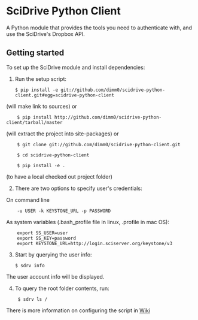 SciDrive Python Client
==================

A Python module that provides the tools you need to authenticate with, and use the SciDrive's Dropbox API.

Getting started 
---------------
To set up the SciDrive module and install dependencies:

1.  Run the setup script:

        $ pip install -e git://github.com/dimm0/scidrive-python-client.git#egg=scidrive-python-client
(will make link to sources)
or
        
        $ pip install http://github.com/dimm0/scidrive-python-client/tarball/master
(will extract the project into site-packages)
or

        $ git clone git://github.com/dimm0/scidrive-python-client.git
        
        $ cd scidrive-python-client
        
        $ pip install -e .
(to have a local checked out project folder)

2.  There are two options to specify user's credentials:

On command line

        -u USER -k KEYSTONE_URL -p PASSWORD
        
As system variables (.bash_profile file in linux, .profile in mac OS):

        export SS_USER=user
        export SS_KEY=password
        export KEYSTONE_URL=http://login.sciserver.org/keystone/v3

3.  Start by querying the user info: 

        $ sdrv info
The user account info will be displayed.

4. To query the root folder contents, run:

        $ sdrv ls /

There is more information on configuring the script in [Wiki](https://github.com/dimm0/scidrive-python-client/wiki)
